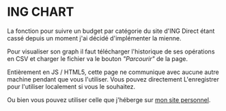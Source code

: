 ING CHART
=========

La fonction pour suivre un budget par catégorie du site d'ING Direct étant cassé depuis un moment j'ai décidé d'implémenter la mienne.

Pour visualiser son graph il faut télécharger l'historique de ses opérations en CSV et charger le fichier va le bouton *"Parcourir"* de la page.

Entièrement en JS / HTML5, cette page ne communique avec aucune autre machine pendant que vous l'utiliser. Vous pouvez directement L'enregistrer pour l'utiliser localement si vous le souhaitez.

Ou bien vous pouvez utiliser celle que j'héberge sur [mon site personnel](http://1pxsolidblack.pl/ing_chart/).
